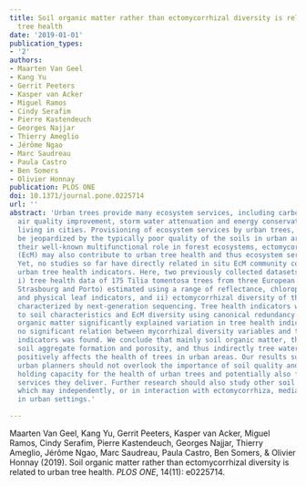 ```yaml
---
title: Soil organic matter rather than ectomycorrhizal diversity is related to urban
  tree health
date: '2019-01-01'
publication_types:
- '2'
authors:
- Maarten Van Geel
- Kang Yu
- Gerrit Peeters
- Kasper van Acker
- Miguel Ramos
- Cindy Serafim
- Pierre Kastendeuch
- Georges Najjar
- Thierry Ameglio
- Jérôme Ngao
- Marc Saudreau
- Paula Castro
- Ben Somers
- Olivier Honnay
publication: PLOS ONE
doi: 10.1371/journal.pone.0225714
url: ''
abstract: 'Urban trees provide many ecosystem services, including carbon sequestration,
  air quality improvement, storm water attenuation and energy conservation, to people
  living in cities. Provisioning of ecosystem services by urban trees, however, may
  be jeopardized by the typically poor quality of the soils in urban areas. Given
  their well-known multifunctional role in forest ecosystems, ectomycorrhizal fungi
  (EcM) may also contribute to urban tree health and thus ecosystem service provisioning.
  Yet, no studies so far have directly related in situ EcM community composition to
  urban tree health indicators. Here, two previously collected datasets were combined:
  i) tree health data of 175 Tilia tomentosa trees from three European cities (Leuven,
  Strasbourg and Porto) estimated using a range of reflectance, chlorophyll fluorescence
  and physical leaf indicators, and ii) ectomycorrhizal diversity of these trees as
  characterized by next-generation sequencing. Tree health indicators were related
  to soil characteristics and EcM diversity using canonical redundancy analysis. Soil
  organic matter significantly explained variation in tree health indicators whereas
  no significant relation between mycorrhizal diversity variables and the tree health
  indicators was found. We conclude that mainly soil organic matter, through promoting
  soil aggregate formation and porosity, and thus indirectly tree water availability,
  positively affects the health of trees in urban areas. Our results suggest that
  urban planners should not overlook the importance of soil quality and its water
  holding capacity for the health of urban trees and potentially also for the ecosystem
  services they deliver. Further research should also study other soil microbiota
  which may independently, or in interaction with ectomycorrhiza, mediate tree performance
  in urban settings.'

---
```


Maarten Van Geel, Kang Yu, Gerrit Peeters, Kasper van Acker, Miguel Ramos, Cindy Serafim, Pierre Kastendeuch, Georges Najjar, Thierry Ameglio, Jérôme Ngao, Marc Saudreau, Paula Castro, Ben Somers, & Olivier Honnay (2019). Soil organic matter rather than ectomycorrhizal diversity is related to urban tree health. *PLOS ONE*, 14(11): e0225714.

